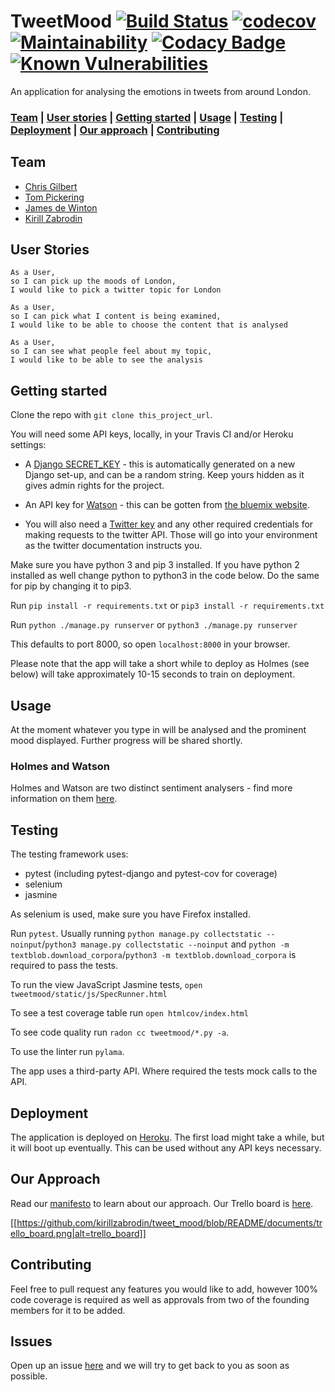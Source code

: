 # TweetMood   [![Build Status](https://travis-ci.com/kirillzabrodin/tweet_mood.svg?branch=master)](https://travis-ci.com/kirillzabrodin/tweet_mood)   [![codecov](https://codecov.io/gh/kirillzabrodin/tweet_mood/branch/master/graph/badge.svg)](https://codecov.io/gh/kirillzabrodin/tweet_mood)   [![Maintainability](https://api.codeclimate.com/v1/badges/c36bb6965805cd5f41af/maintainability)](https://codeclimate.com/github/kirillzabrodin/tweet_mood/maintainability)   [![Codacy Badge](https://api.codacy.com/project/badge/Grade/53289efff5ef47be9ec24611b0a09f27)](https://www.codacy.com/app/kirillzabrodin/tweet_mood?utm_source=github.com&amp;utm_medium=referral&amp;utm_content=kirillzabrodin/tweet_mood&amp;utm_campaign=Badge_Grade)   [![Known Vulnerabilities](https://snyk.io/test/github/kirillzabrodin/tweet_mood/badge.svg)](https://snyk.io/test/github/kirillzabrodin/tweet_mood)
An application for analysing the emotions in tweets from around London.

### [Team](https://github.com/kirillzabrodin/tweet_mood#team) |  [User stories](https://github.com/kirillzabrodin/tweet_mood#user-stories) |  [Getting started](https://github.com/kirillzabrodin/tweet_mood#getting-started) |  [Usage](https://github.com/kirillzabrodin/tweet_mood#usage) |  [Testing](https://github.com/kirillzabrodin/tweet_mood#testing) |   [Deployment](https://github.com/kirillzabrodin/tweet_mood#deployment) |   [Our approach](https://github.com/kirillzabrodin/tweet_mood#our-approach) |  [Contributing](https://github.com/kirillzabrodin/tweet_mood#contributing)

## Team

* [Chris Gilbert](https://github.com/chrisjgilbert)
* [Tom Pickering](https://github.com/topickering)
* [James de Winton](http://github.com/jamesdew12)
* [Kirill Zabrodin](https://github.com/kirillzabrodin)

## User Stories
```
As a User,
so I can pick up the moods of London,
I would like to pick a twitter topic for London

As a User,
so I can pick what I content is being examined,
I would like to be able to choose the content that is analysed

As a User,
so I can see what people feel about my topic,
I would like to be able to see the analysis
```

## Getting started
Clone the repo with `git clone this_project_url`.

You will need some API keys, locally, in your Travis CI and/or Heroku settings:

* A [Django SECRET_KEY](https://github.com/kirillzabrodin/tweet_mood/blob/master/mysite/settings.py) - this is automatically generated on a new Django set-up, and can be a random string.  Keep yours hidden as it gives admin rights for the project.

* An API key for [Watson](https://github.com/kirillzabrodin/tweet_mood/blob/master/tweetmood/watson.py) - this can be gotten from [the bluemix website](https://console.bluemix.net/).

* You will also need a [Twitter key](https://github.com/kirillzabrodin/tweet_mood/blob/tweepy/tweetmood/tweeterpy.py) and any other required credentials for making requests to the twitter API. Those will go into your environment as the twitter documentation instructs you.

Make sure you have python 3 and pip 3 installed. If you have python 2 installed as well change python to python3 in the code below. Do the same for pip by changing it to pip3.

Run `pip install -r requirements.txt` or `pip3 install -r requirements.txt`

Run `python ./manage.py runserver` or `python3 ./manage.py runserver`

This defaults to port 8000, so open `localhost:8000` in your browser.

Please note that the app will take a short while to deploy as Holmes (see below) will take approximately 10-15 seconds to train on deployment.

## Usage

At the moment whatever you type in will be analysed and the prominent mood displayed. Further progress will be shared shortly.

### Holmes and Watson

Holmes and Watson are two distinct sentiment analysers - find more information on them [here](https://github.com/kirillzabrodin/tweet_mood/blob/docs_folder/documents/HolmesAndWatson.md).

## Testing

The testing framework uses:
* pytest (including pytest-django and pytest-cov for coverage)
* selenium
* jasmine

As selenium is used, make sure you have Firefox installed.

Run `pytest`. Usually running `python manage.py collectstatic --noinput`/`python3 manage.py collectstatic --noinput` and `python -m textblob.download_corpora`/`python3 -m textblob.download_corpora` is required to pass the tests.

To run the view JavaScript Jasmine tests, `open tweetmood/static/js/SpecRunner.html`

To see a test coverage table run `open htmlcov/index.html`

To see code quality run `radon cc tweetmood/*.py -a`.

To use the linter run `pylama`.

The app uses a third-party API. Where required the tests mock calls to the API.

## Deployment

The application is deployed on [Heroku](https://tweet-mood.herokuapp.com/). The first load might take a while, but it will boot up eventually. This can be used without any API keys necessary.

## Our Approach

Read our [manifesto](https://github.com/kirillzabrodin/tweet_mood/wiki/Manifesto) to learn about our approach. Our Trello board is [here](https://trello.com/b/fG7kmZBO/api-tweet).

[[https://github.com/kirillzabrodin/tweet_mood/blob/README/documents/trello_board.png|alt=trello_board]]

## Contributing

Feel free to pull request any features you would like to add, however 100% code coverage is required as well as approvals from two of the founding members for it to be added.

## Issues

Open up an issue [here](https://github.com/kirillzabrodin/tweet_mood/issues) and we will try to get back to you as soon as possible.
